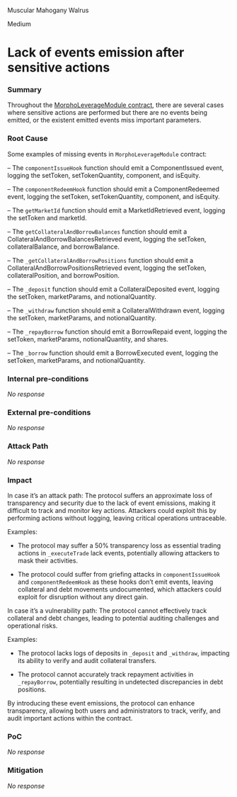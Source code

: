 Muscular Mahogany Walrus

Medium

# Lack of events emission after sensitive actions

### Summary

Throughout the [MorphoLeverageModule contract](https://github.com/sherlock-audit/2024-10-morpho-x-index/blob/main/index-protocol/contracts/protocol/modules/v1/MorphoLeverageModule.sol), there are several cases where sensitive actions are performed but there are no events being emitted, or the existent emitted events miss important parameters.

### Root Cause

Some examples of missing events in `MorphoLeverageModule` contract:

– The `componentIssueHook` function should emit a ComponentIssued event, logging the setToken, setTokenQuantity, component, and isEquity.

– The `componentRedeemHook` function should emit a ComponentRedeemed event, logging the setToken, setTokenQuantity, component, and isEquity.

– The `getMarketId` function should emit a MarketIdRetrieved event, logging the setToken and marketId.

– The `getCollateralAndBorrowBalances` function should emit a CollateralAndBorrowBalancesRetrieved event, logging the setToken, collateralBalance, and borrowBalance.

– The `_getCollateralAndBorrowPositions` function should emit a CollateralAndBorrowPositionsRetrieved event, logging the setToken, collateralPosition, and borrowPosition.

– The `_deposit` function should emit a CollateralDeposited event, logging the setToken, marketParams, and notionalQuantity.

– The `_withdraw` function should emit a CollateralWithdrawn event, logging the setToken, marketParams, and notionalQuantity.

– The `_repayBorrow` function should emit a BorrowRepaid event, logging the setToken, marketParams, notionalQuantity, and shares.

– The `_borrow` function should emit a BorrowExecuted event, logging the setToken, marketParams, and notionalQuantity.

### Internal pre-conditions

_No response_

### External pre-conditions

_No response_

### Attack Path

_No response_

### Impact

In case it’s an attack path: The protocol suffers an approximate loss of transparency and security due to the lack of event emissions, making it difficult to track and monitor key actions. Attackers could exploit this by performing actions without logging, leaving critical operations untraceable.

Examples:

- The protocol may suffer a 50% transparency loss as essential trading actions in `_executeTrade` lack events, potentially allowing attackers to mask their activities.

- The protocol could suffer from griefing attacks in `componentIssueHook` and `componentRedeemHook` as these hooks don’t emit events, leaving collateral and debt movements undocumented, which attackers could exploit for disruption without any direct gain.

In case it’s a vulnerability path: The protocol cannot effectively track collateral and debt changes, leading to potential auditing challenges and operational risks.

Examples:

- The protocol lacks logs of deposits in `_deposit` and `_withdraw`, impacting its ability to verify and audit collateral transfers.

- The protocol cannot accurately track repayment activities in `_repayBorrow`, potentially resulting in undetected discrepancies in debt positions.

By introducing these event emissions, the protocol can enhance transparency, allowing both users and administrators to track, verify, and audit important actions within the contract.

### PoC

_No response_

### Mitigation

_No response_